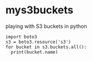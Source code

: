 # mys3buckets
playing with S3 buckets in python

```
import boto3
s3 = boto3.resource('s3')
for bucket in s3.buckets.all():
  print(bucket.name)
```

